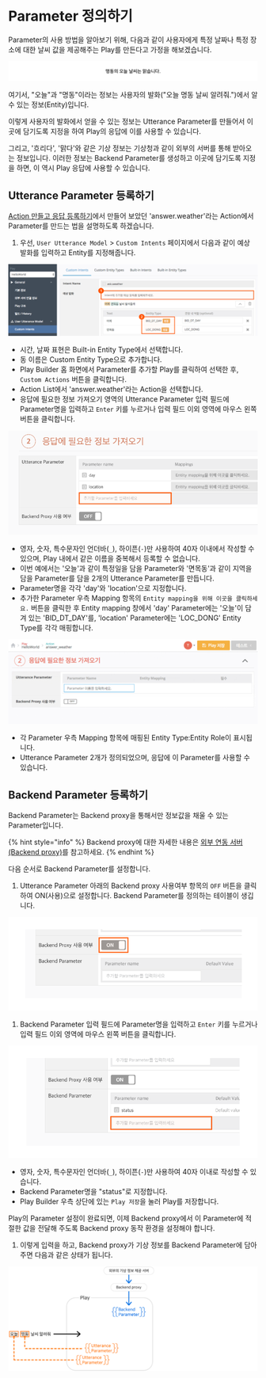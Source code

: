 # Parameter 정의하기

Parameter의 사용 방법을 알아보기 위해, 다음과 같이 사용자에게 특정 날짜나 특정 장소에 대한 날씨 값을 제공해주는 Play를 만든다고 가정을 해보겠습니다.

![](../../../../.gitbook/assets/assets_ch3_3233_03%20%282%29%20%282%29%20%282%29%20%285%29%20%285%29%20%285%29%20%286%29%20%287%29%20%286%29.png)

여기서, "오늘"과 "명동"이라는 정보는 사용자의 발화\("오늘 명동 날씨 알려줘."\)에서 알 수 있는 정보\(Entity\)입니다.

이렇게 사용자의 발화에서 얻을 수 있는 정보는 Utterance Parameter를 만들어서 이곳에 담기도록 지정을 하여 Play의 응답에 이를 사용할 수 있습니다.

그리고, '흐리다', '맑다'와 같은 기상 정보는 기상청과 같이 외부의 서버를 통해 받아오는 정보입니다. 이러한 정보는 Backend Parameter를 생성하고 이곳에 담기도록 지정을 하면, 이 역시 Play 응답에 사용할 수 있습니다.

## Utterance Parameter 등록하기

[Action 만들고 응답 등록하기](../../hello-aria/create-an-action-and-an-answer.md)에서 만들어 보았던 'answer.weather'라는 Action에서 Parameter를 만드는 법을 설명하도록 하겠습니다.

1. 우선, `User Utterance Model` &gt; `Custom Intents` 페이지에서 다음과 같이 예상 발화를 입력하고 Entity를 지정해줍니다.

![](../../../../.gitbook/assets/assets_ch3_3233_c01%20%282%29%20%282%29%20%281%29.png)

* 시간, 날짜 표현은 Built-in Entity Type에서 선택합니다.
* 동 이름은 Custom Entity Type으로 추가합니다.
* Play Builder 홈 화면에서 Parameter를 추가할 Play를 클릭하여 선택한 후, `Custom Actions` 버튼을 클릭합니다.
* Action List에서 'answer.weather'라는 Action을 선택합니다.
* 응답에 필요한 정보 가져오기 영역의 Utterance Parameter 입력 필드에 Parameter명을 입력하고 `Enter` 키를 누르거나 입력 필드 이외 영역에 마우스 왼쪽 버튼을 클릭합니다.

![](../../../../.gitbook/assets/assets_ch3_3233_c02%20%282%29%20%282%29%20%282%29%20%283%29.png)

* 영자, 숫자, 특수문자인 언더바\(`_`\), 하이픈\(`-`\)만 사용하여 40자 이내에서 작성할 수 있으며, Play 내에서 같은 이름을 중복해서 등록할 수 없습니다.
* 이번 예에서는 '오늘'과 같이 특정일을 담을 Parameter와 '면목동'과 같이 지역을 담을 Parameter를 담을 2개의 Utterance Parameter를 만듭니다.
* Parameter명을 각각 'day'와 'location'으로 지정합니다.
* 추가한 Parameter 우측 Mapping 항목의 `Entity mapping을 위해 이곳을 클릭하세요.` 버튼을 클릭한 후 Entity mapping 창에서 'day' Parameter에는 '오늘'이 담겨 있는 'BID\_DT\_DAY'를, 'location' Parameter에는 'LOC\_DONG' Entity Type를 각각 매핑합니다.

![](../../../../.gitbook/assets/assets_ch3_3233_c03__1%20%282%29%20%282%29%20%282%29%20%285%29%20%285%29%20%285%29%20%286%29%20%287%29%20%287%29.gif)

* 각 Parameter 우측 Mapping 항목에 매핑된 Entity Type:Entity Role이 표시됩니다.
* Utterance Parameter 2개가 정의되었으며, 응답에 이 Parameter를 사용할 수 있습니다.

## Backend Parameter 등록하기

Backend Parameter는 Backend proxy을 통해서만 정보값을 채울 수 있는 Parameter입니다.

{% hint style="info" %}
Backend proxy에 대한 자세한 내용은 [외부 연동 서버\(Backend proxy\)](../../use-backend-proxy/)를 참고하세요.
{% endhint %}

다음 순서로 Backend Parameter를 설정합니다.

1. Utterance Parameter 아래의 Backend proxy 사용여부 항목의 `OFF` 버튼을 클릭하여 ON\(사용\)으로 설정합니다. Backend Parameter를 정의하는 테이블이 생깁니다.

![](../../../../.gitbook/assets/assets_ch3_3233_c04%20%283%29%20%283%29%20%282%29%20%282%29.png)

1. Backend Parameter 입력 필드에 Parameter명을 입력하고 `Enter` 키를 누르거나 입력 필드 이외 영역에 마우스 왼쪽 버튼을 클릭합니다.

![](../../../../.gitbook/assets/assets_ch3_3233_c05%20%283%29%20%283%29%20%283%29%20%281%29.png)

* 영자, 숫자, 특수문자인 언더바\(`_`\), 하이픈\(`-`\)만 사용하여 40자 이내로 작성할 수 있습니다.
* Backend Parameter명을 "status"로 지정합니다.
* Play Builder 우측 상단에 있는 `Play 저장`을 눌러 Play를 저장합니다.

Play의 Parameter 설정이 완료되면, 이제 Backend proxy에서 이 Parameter에 적절한 값을 전달해 주도록 Backend proxy 동작 환경을 설정해야 합니다.

1. 이렇게 입력을 하고, Backend proxy가 기상 정보를 Backend Parameter에 담아주면 다음과 같은 상태가 됩니다.

![](../../../../.gitbook/assets/assets_ch3_3233_04__1%20%283%29%20%283%29%20%283%29%20%286%29%20%285%29.png)

